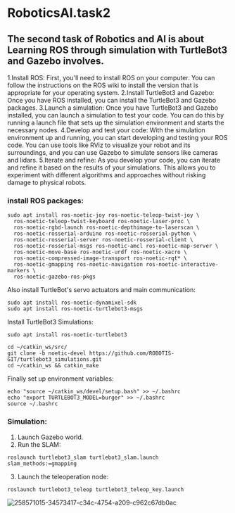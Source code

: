# RoboticsAI.task2

## The second task of Robotics and AI is about Learning ROS through simulation with TurtleBot3 and Gazebo involves.

 1.Install ROS: First, you'll need to install ROS on your computer. You can follow the instructions on the ROS wiki to install the version that is appropriate for your operating system.
 2.Install TurtleBot3 and Gazebo: Once you have ROS installed, you can install the TurtleBot3 and Gazebo packages.
 3.Launch a simulation: Once you have TurtleBot3 and Gazebo installed, you can launch a simulation to test your code. You can do this by running a launch file that sets up the simulation environment and starts the necessary nodes.
 4.Develop and test your code: With the simulation environment up and running, you can start developing and testing your ROS code. You can use tools like RViz to visualize your robot and its surroundings, and you can use Gazebo to simulate sensors like cameras and lidars.
5.Iterate and refine: As you develop your code, you can iterate and refine it based on the results of your simulations. This allows you to experiment with different algorithms and approaches without risking damage to physical robots.

### install ROS packages:
```
sudo apt install ros-noetic-joy ros-noetic-teleop-twist-joy \
  ros-noetic-teleop-twist-keyboard ros-noetic-laser-proc \
  ros-noetic-rgbd-launch ros-noetic-depthimage-to-laserscan \
  ros-noetic-rosserial-arduino ros-noetic-rosserial-python \
  ros-noetic-rosserial-server ros-noetic-rosserial-client \
  ros-noetic-rosserial-msgs ros-noetic-amcl ros-noetic-map-server \
  ros-noetic-move-base ros-noetic-urdf ros-noetic-xacro \
  ros-noetic-compressed-image-transport ros-noetic-rqt* \
  ros-noetic-gmapping ros-noetic-navigation ros-noetic-interactive-markers \
  ros-noetic-gazebo-ros-pkgs
```
Also install  TurtleBot's servo actuators and main communication:
```
sudo apt install ros-noetic-dynamixel-sdk
sudo apt install ros-noetic-turtlebot3-msgs
```

Install TurtleBot3 Simulations:

```
sudo apt install ros-noetic-turtlebot3
```

```
cd ~/catkin_ws/src/
git clone -b noetic-devel https://github.com/ROBOTIS-GIT/turtlebot3_simulations.git
cd ~/catkin_ws && catkin_make
```

Finally set up environment variables:
```
echo "source ~/catkin_ws/devel/setup.bash" >> ~/.bashrc
echo "export TURTLEBOT3_MODEL=burger" >> ~/.bashrc
source ~/.bashrc
```

### Simulation:
1. Launch Gazebo world.
2. Run the SLAM:
```
roslaunch turtlebot3_slam turtlebot3_slam.launch slam_methods:=gmapping
```
3. Launch the teleoperation node:
```
roslaunch turtlebot3_teleop turtlebot3_teleop_key.launch
```

![258571015-34573417-c34c-4754-a209-c962c67db0ac](https://github.com/NouraNF/RoboticsAI.task2/assets/96024712/4607f9dd-1a36-49e2-b8aa-25ab91f74516)
